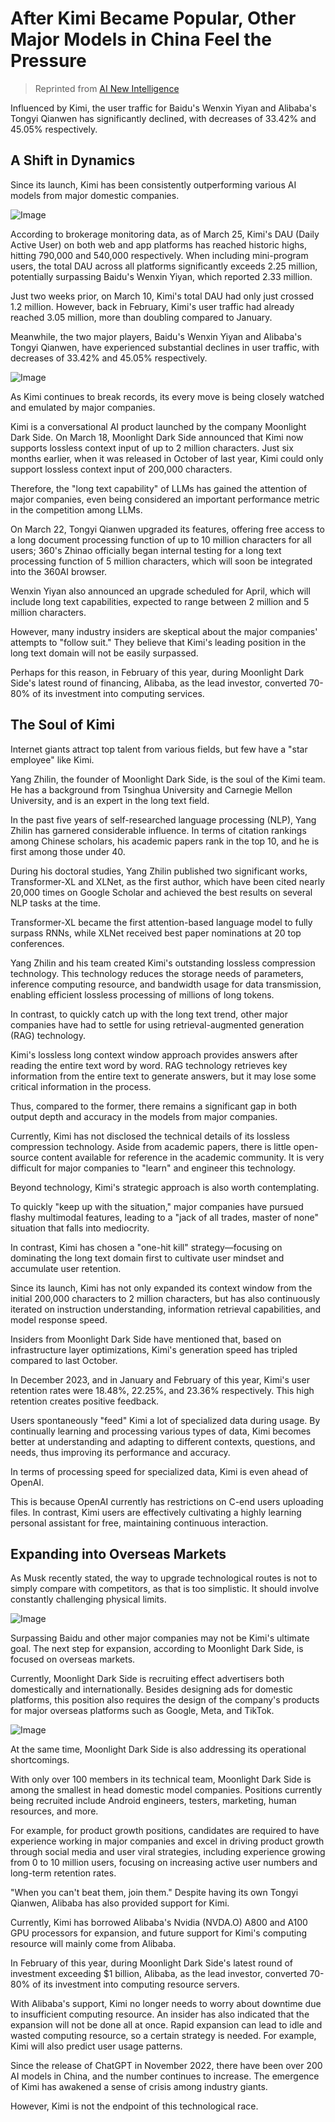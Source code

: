 # After Kimi Became Popular, Other Major Models in China Feel the Pressure

> Reprinted from [AI New Intelligence](https://mp.weixin.qq.com/s/NzynvwHkikXAyKsyljRJGg)

Influenced by Kimi, the user traffic for Baidu's Wenxin Yiyan and Alibaba's Tongyi Qianwen has significantly declined, with decreases of 33.42% and 45.05% respectively.

## A Shift in Dynamics

Since its launch, Kimi has been consistently outperforming various AI models from major domestic companies.

![Image](./images/after01.png)

According to brokerage monitoring data, as of March 25, Kimi's DAU (Daily Active User) on both web and app platforms has reached historic highs, hitting 790,000 and 540,000 respectively. When including mini-program users, the total DAU across all platforms significantly exceeds 2.25 million, potentially surpassing Baidu's Wenxin Yiyan, which reported 2.33 million.

Just two weeks prior, on March 10, Kimi's total DAU had only just crossed 1.2 million. However, back in February, Kimi's user traffic had already reached 3.05 million, more than doubling compared to January.

Meanwhile, the two major players, Baidu's Wenxin Yiyan and Alibaba's Tongyi Qianwen, have experienced substantial declines in user traffic, with decreases of 33.42% and 45.05% respectively.

![Image](./images/after02.png)

As Kimi continues to break records, its every move is being closely watched and emulated by major companies.

Kimi is a conversational AI product launched by the company Moonlight Dark Side. On March 18, Moonlight Dark Side announced that Kimi now supports lossless context input of up to 2 million characters. Just six months earlier, when it was released in October of last year, Kimi could only support lossless context input of 200,000 characters.

Therefore, the "long text capability" of LLMs has gained the attention of major companies, even being considered an important performance metric in the competition among LLMs.

On March 22, Tongyi Qianwen upgraded its features, offering free access to a long document processing function of up to 10 million characters for all users; 360's Zhinao officially began internal testing for a long text processing function of 5 million characters, which will soon be integrated into the 360AI browser.

Wenxin Yiyan also announced an upgrade scheduled for April, which will include long text capabilities, expected to range between 2 million and 5 million characters.

However, many industry insiders are skeptical about the major companies' attempts to "follow suit." They believe that Kimi's leading position in the long text domain will not be easily surpassed.

Perhaps for this reason, in February of this year, during Moonlight Dark Side's latest round of financing, Alibaba, as the lead investor, converted 70-80% of its investment into computing services.

## The Soul of Kimi

Internet giants attract top talent from various fields, but few have a "star employee" like Kimi.

Yang Zhilin, the founder of Moonlight Dark Side, is the soul of the Kimi team. He has a background from Tsinghua University and Carnegie Mellon University, and is an expert in the long text field.

In the past five years of self-researched language processing (NLP), Yang Zhilin has garnered considerable influence. In terms of citation rankings among Chinese scholars, his academic papers rank in the top 10, and he is first among those under 40.

During his doctoral studies, Yang Zhilin published two significant works, Transformer-XL and XLNet, as the first author, which have been cited nearly 20,000 times on Google Scholar and achieved the best results on several NLP tasks at the time.

Transformer-XL became the first attention-based language model to fully surpass RNNs, while XLNet received best paper nominations at 20 top conferences.

Yang Zhilin and his team created Kimi's outstanding lossless compression technology. This technology reduces the storage needs of parameters, inference computing resource, and bandwidth usage for data transmission, enabling efficient lossless processing of millions of long tokens.

In contrast, to quickly catch up with the long text trend, other major companies have had to settle for using retrieval-augmented generation (RAG) technology.

Kimi's lossless long context window approach provides answers after reading the entire text word by word. RAG technology retrieves key information from the entire text to generate answers, but it may lose some critical information in the process.

Thus, compared to the former, there remains a significant gap in both output depth and accuracy in the models from major companies.

Currently, Kimi has not disclosed the technical details of its lossless compression technology. Aside from academic papers, there is little open-source content available for reference in the academic community. It is very difficult for major companies to "learn" and engineer this technology.

Beyond technology, Kimi's strategic approach is also worth contemplating.

To quickly "keep up with the situation," major companies have pursued flashy multimodal features, leading to a "jack of all trades, master of none" situation that falls into mediocrity.

In contrast, Kimi has chosen a "one-hit kill" strategy—focusing on dominating the long text domain first to cultivate user mindset and accumulate user retention.

Since its launch, Kimi has not only expanded its context window from the initial 200,000 characters to 2 million characters, but has also continuously iterated on instruction understanding, information retrieval capabilities, and model response speed.

Insiders from Moonlight Dark Side have mentioned that, based on infrastructure layer optimizations, Kimi's generation speed has tripled compared to last October.

In December 2023, and in January and February of this year, Kimi's user retention rates were 18.48%, 22.25%, and 23.36% respectively. This high retention creates positive feedback.

Users spontaneously "feed" Kimi a lot of specialized data during usage. By continually learning and processing various types of data, Kimi becomes better at understanding and adapting to different contexts, questions, and needs, thus improving its performance and accuracy.

In terms of processing speed for specialized data, Kimi is even ahead of OpenAI.

This is because OpenAI currently has restrictions on C-end users uploading files. In contrast, Kimi users are effectively cultivating a highly learning personal assistant for free, maintaining continuous interaction.

## Expanding into Overseas Markets

As Musk recently stated, the way to upgrade technological routes is not to simply compare with competitors, as that is too simplistic. It should involve constantly challenging physical limits.

![Image](./images/after03.png)

Surpassing Baidu and other major companies may not be Kimi's ultimate goal. The next step for expansion, according to Moonlight Dark Side, is focused on overseas markets.

Currently, Moonlight Dark Side is recruiting effect advertisers both domestically and internationally. Besides designing ads for domestic platforms, this position also requires the design of the company's products for major overseas platforms such as Google, Meta, and TikTok.

![Image](./images/after04.png)

At the same time, Moonlight Dark Side is also addressing its operational shortcomings.

With only over 100 members in its technical team, Moonlight Dark Side is among the smallest in head domestic model companies. Positions currently being recruited include Android engineers, testers, marketing, human resources, and more.

For example, for product growth positions, candidates are required to have experience working in major companies and excel in driving product growth through social media and user viral strategies, including experience growing from 0 to 10 million users, focusing on increasing active user numbers and long-term retention rates.

"When you can't beat them, join them." Despite having its own Tongyi Qianwen, Alibaba has also provided support for Kimi.

Currently, Kimi has borrowed Alibaba's Nvidia (NVDA.O) A800 and A100 GPU processors for expansion, and future support for Kimi's computing resource will mainly come from Alibaba.

In February of this year, during Moonlight Dark Side's latest round of investment exceeding $1 billion, Alibaba, as the lead investor, converted 70-80% of its investment into computing resource servers.

With Alibaba's support, Kimi no longer needs to worry about downtime due to insufficient computing resource. An insider has also indicated that the expansion will not be done all at once. Rapid expansion can lead to idle and wasted computing resource, so a certain strategy is needed. For example, Kimi will also predict user usage patterns.

Since the release of ChatGPT in November 2022, there have been over 200 AI models in China, and the number continues to increase. The emergence of Kimi has awakened a sense of crisis among industry giants.

However, Kimi is not the endpoint of this technological race.
